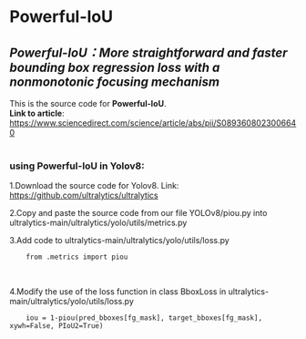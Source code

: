 # Powerful-IoU
## ***Powerful-IoU：More straightforward and faster bounding box regression loss with a nonmonotonic focusing mechanism***

This is the source code for __Powerful-IoU__.<br />
**Link to article**:  <br />
https://www.sciencedirect.com/science/article/abs/pii/S0893608023006640
<br />
<br />

### using Powerful-IoU in Yolov8:

1.Download the source code for Yolov8. Link: https://github.com/ultralytics/ultralytics<br />

2.Copy and paste the source code from our file YOLOv8/piou.py into ultralytics-main/ultralytics/yolo/utils/metrics.py<br />

3.Add code to ultralytics-main/ultralytics/yolo/utils/loss.py<br />
```
    from .metrics import piou
```
<br />

4.Modify the use of the loss function in class BboxLoss in ultralytics-main/ultralytics/yolo/utils/loss.py<br />
```
    iou = 1-piou(pred_bboxes[fg_mask], target_bboxes[fg_mask], xywh=False, PIoU2=True)
```
